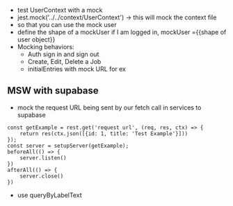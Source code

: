- test UserContext with a mock
- jest.mock('../../context/UserContext') -> this will mock the context file
- so that you can use the mock user
- define the shape of a mockUser if I am logged in, mockUser ={{shape of user object}}
- Mocking behaviors:
  - Auth sign in and sign out
  - Create, Edit, Delete a Job
  - initialEntries with mock URL for ex

## MSW with supabase

- mock the request URL being sent by our fetch call in services to supabase

```
const getExample = rest.get('request url', (req, res, ctx) => {
    return res(ctx.json([{id: 1, title: 'Test Example'}]))
});
const server = setupServer(getExample);
beforeAll(() => {
    server.listen()
})
afterAll(() => {
    server.close()
})
```

- use queryByLabelText

